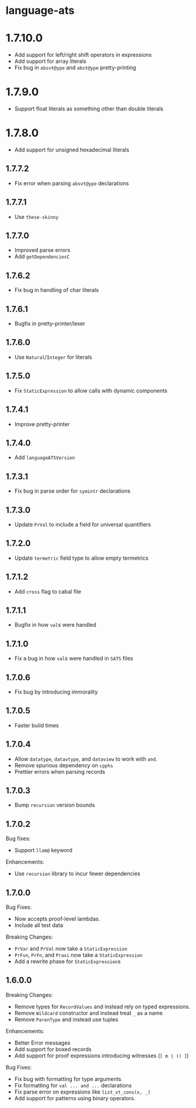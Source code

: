 # language-ats

# 1.7.10.0

  * Add support for left/right shift operators in expressions
  * Add support for array literals
  * Fix bug in `absvt@ype` and `abst@ype` pretty-printing

# 1.7.9.0

  * Support float literals as something other than double literals

# 1.7.8.0

  * Add support for unsigned hexadecimal literals

## 1.7.7.2

  * Fix error when parsing `absvt@ype` declarations

## 1.7.7.1

  * Use `these-skinny`

## 1.7.7.0

  * Improved parse errors
  * Add `getDependenciesC`

## 1.7.6.2

  * Fix bug in handling of char literals

## 1.7.6.1

  * Bugfix in pretty-printer/lexer

## 1.7.6.0

  * Use `Natural`/`Integer` for literals

## 1.7.5.0

  * Fix `StaticExpression` to allow calls with dynamic components

## 1.7.4.1

  * Improve pretty-printer

## 1.7.4.0

  * Add `languageATSVersion`

## 1.7.3.1

  * Fix bug in parse order for `symintr` declarations

## 1.7.3.0

  * Update `PrVal` to include a field for universal quantifiers

## 1.7.2.0

  * Update `termetric` field type to allow empty termetrics

## 1.7.1.2

  * Add `cross` flag to cabal file

## 1.7.1.1

  * Bugfix in how `val`s were handled

## 1.7.1.0

  * Fix a bug in how `val`s were handled in `SATS` files

## 1.7.0.6

  * Fix bug by introducing immorality

## 1.7.0.5

  * Faster build times

## 1.7.0.4

  * Allow `datatype`, `datavtype`, and `dataview` to work with `and`.
  * Remove spurious dependency on `cpphs`
  * Prettier errors when parsing records

## 1.7.0.3

  * Bump `recursion` version bounds

## 1.7.0.2

Bug fixes:

  * Support `llam@` keyword

Enhancements:

  * Use `recursion` library to incur fewer dependencies

## 1.7.0.0

Bug Fixes:

  * Now accepts proof-level lambdas.
  * Include all test data

Breaking Changes:

  * `PrVar` and `PrVal` now take a `StaticExpression`
  * `PrFun`, `PrFn`, and `Praxi` now take a `StaticExpression`
  * Add a rewrite phase for `StaticExpression`s

## 1.6.0.0

Breaking Changes:

  * Remove types for `RecordValues` and instead rely on typed expressions.
  * Remove `Wildcard` constructor and instead treat `_` as a name
  * Remove `ParenType` and instead use tuples

Enhancements:

  * Better Error messages
  * Add support for boxed records
  * Add support for proof expressions introducing witnesses (`[ m | () ]`)

Bug Fixes:

  * Fix bug with formatting for type arguments
  * Fix formatting for `val ... and ...` declarations
  * Fix parse error on expressions like `list_vt_cons(x, _)`
  * Add support for patterns using binary operators.

